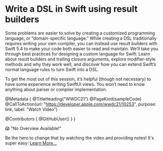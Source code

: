 # Write a DSL in Swift using result builders

Some problems are easier to solve by creating a customized programming language, or “domain-specific language.” While creating a DSL traditionally requires writing your own compiler, you can instead use result builders with Swift 5.4 to make your code both easier to read and maintain. We’ll take you through best practices for designing a custom language for Swift: Learn about result builders and trailing closure arguments, explore modifier-style methods and why they work well, and discover how you can extend Swift’s normal language rules to turn Swift into a DSL.

To get the most out of this session, it’s helpful (though not necessary) to have some experience writing SwiftUI views. You won’t need to know anything about parser or compiler implementation.

@Metadata {
   @TitleHeading("WWDC21")
   @PageKind(sampleCode)
   @CallToAction(url: "https://developer.apple.com/wwdc21/10253", purpose: link, label: "Watch Video")

   @Contributors {
      @GitHubUser(<replace this with your GitHub handle>)
   }
}

😱 "No Overview Available!"

Be the hero to change that by watching the video and providing notes! It's super easy:
 [Learn More…](https://wwdcnotes.github.io/WWDCNotes/documentation/wwdcnotes/contributing)
